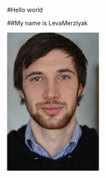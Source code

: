 ﻿#Hello world

##My name is LevaMerzlyak

![Image](https://github.com/LevaMerzlyak/hello-world-page/blob/master/images/IMG_7627small.jpg?raw=true)
